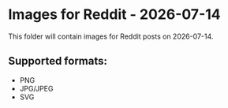 # Images for Reddit - 2026-07-14

This folder will contain images for Reddit posts on 2026-07-14.

## Supported formats:
- PNG
- JPG/JPEG
- SVG
